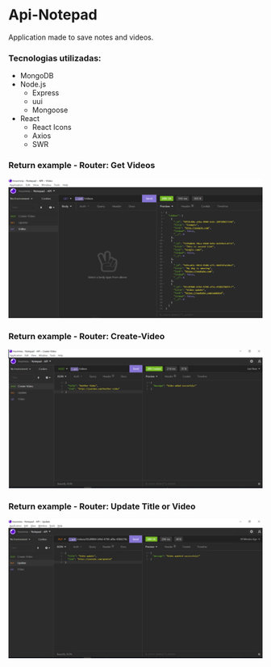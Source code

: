 # Api-Notepad

Application made to save notes and videos.

### Tecnologias utilizadas:

- MongoDB
 - Node.js
    - Express
    - uui
    - Mongoose
- React
    - React Icons
    - Axios
    - SWR
    
### Return example - Router: Get Videos
  
  ![Return example](https://github.com/juninhokaponne/api-notepad/blob/main/src/assets/return.png)

### Return example - Router: Create-Video

  ![Return example create video](https://github.com/juninhokaponne/api-notepad/blob/main/src/assets/create-video.png)

### Return example - Router: Update Title or Video

  ![Return example update video](https://github.com/juninhokaponne/api-notepad/blob/main/src/assets/update.png)

